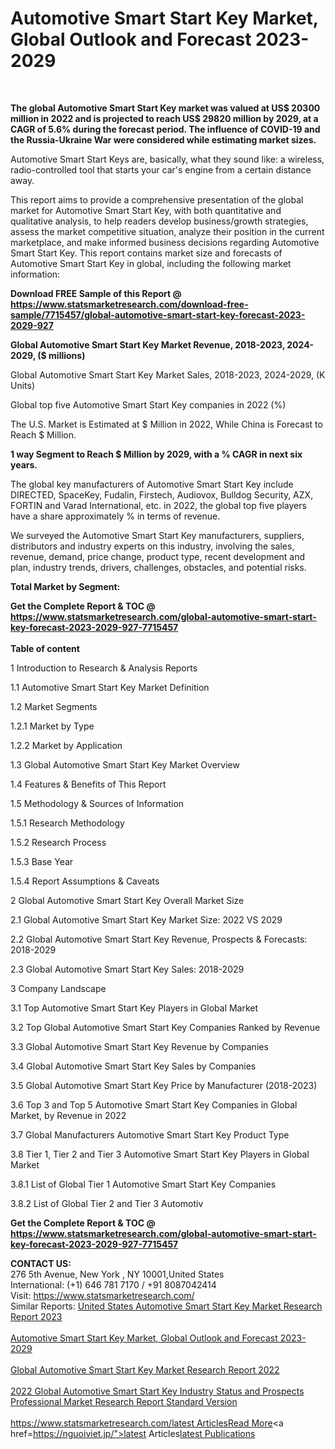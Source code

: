 <h1>Automotive Smart Start Key Market, Global Outlook and Forecast 2023-2029</h1><br/><p><strong>The global Automotive Smart Start Key market was valued at US$ 20300 million in 2022 and is projected to reach US$ 29820 million by 2029, at a <strong>CAGR</strong> of 5.6% during the forecast period. The influence of COVID-19 and the Russia-Ukraine War were considered while estimating market sizes.</strong></p><p>Automotive Smart Start Keys are, basically, what they sound like: a wireless, radio-controlled tool that starts your car's engine from a certain distance away.</p><p>This report aims to provide a comprehensive presentation of the global market for Automotive Smart Start Key, with both quantitative and qualitative analysis, to help readers develop business/growth strategies, assess the market competitive situation, analyze their position in the current marketplace, and make informed business decisions regarding Automotive Smart Start Key. This report contains market size and forecasts of Automotive Smart Start Key in global, including the following market information:</p><p><strong>Download FREE Sample of this Report @ <a href="https://www.statsmarketresearch.com/download-free-sample/7715457/global-automotive-smart-start-key-forecast-2023-2029-927">https://www.statsmarketresearch.com/download-free-sample/7715457/global-automotive-smart-start-key-forecast-2023-2029-927</a></strong></p><p><strong>Global Automotive Smart Start Key Market Revenue, 2018-2023, 2024-2029, ($ millions)</strong></p><p>Global Automotive Smart Start Key Market Sales, 2018-2023, 2024-2029, (K Units)</p><p>Global top five Automotive Smart Start Key companies in 2022 (%)</p><p>The U.S. Market is Estimated at $ Million in 2022, While China is Forecast to Reach $ Million.</p><p><strong>1 way Segment to Reach $ Million by 2029, with a % <strong>CAGR</strong> in next six years.</strong></p><p>The global key manufacturers of Automotive Smart Start Key include DIRECTED, SpaceKey, Fudalin, Firstech, Audiovox, Bulldog Security, AZX, FORTIN and Varad International, etc. in 2022, the global top five players have a share approximately % in terms of revenue.</p><p>We surveyed the Automotive Smart Start Key manufacturers, suppliers, distributors and industry experts on this industry, involving the sales, revenue, demand, price change, product type, recent development and plan, industry trends, drivers, challenges, obstacles, and potential risks.</p><p><strong>Total Market by Segment:</strong></p><div><b>Get the Complete Report & TOC @ <a href="https://www.statsmarketresearch.com/global-automotive-smart-start-key-forecast-2023-2029-927-7715457">https://www.statsmarketresearch.com/global-automotive-smart-start-key-forecast-2023-2029-927-7715457</a></b></div><br><b>Table of content</b><p>1 Introduction to Research & Analysis Reports<br />
 
  1.1 Automotive Smart Start Key Market Definition<br />
 
  1.2 Market Segments<br />
 
  1.2.1 Market by Type<br />
 
  1.2.2 Market by Application<br />
 
  1.3 Global Automotive Smart Start Key Market Overview<br />
 
  1.4 Features & Benefits of This Report<br />
 
  1.5 Methodology & Sources of Information<br />
 
  1.5.1 Research Methodology<br />
 
  1.5.2 Research Process<br />
 
  1.5.3 Base Year<br />
 
  1.5.4 Report Assumptions & Caveats<br />
 
 2 Global Automotive Smart Start Key Overall Market Size<br />
 
  2.1 Global Automotive Smart Start Key Market Size: 2022 VS 2029<br />
 
  2.2 Global Automotive Smart Start Key Revenue, Prospects & Forecasts: 2018-2029<br />
 
  2.3 Global Automotive Smart Start Key Sales: 2018-2029<br />
 
 3 Company Landscape<br />
 
  3.1 Top Automotive Smart Start Key Players in Global Market<br />
 
  3.2 Top Global Automotive Smart Start Key Companies Ranked by Revenue<br />
 
  3.3 Global Automotive Smart Start Key Revenue by Companies<br />
 
  3.4 Global Automotive Smart Start Key Sales by Companies<br />
 
  3.5 Global Automotive Smart Start Key Price by Manufacturer (2018-2023)<br />
 
  3.6 Top 3 and Top 5 Automotive Smart Start Key Companies in Global Market, by Revenue in 2022<br />
 
  3.7 Global Manufacturers Automotive Smart Start Key Product Type<br />
 
  3.8 Tier 1, Tier 2 and Tier 3 Automotive Smart Start Key Players in Global Market<br />
 
  3.8.1 List of Global Tier 1 Automotive Smart Start Key Companies<br />
 
  3.8.2 List of Global Tier 2 and Tier 3 Automotiv<br><div><b>Get the Complete Report & TOC @ <a href="https://www.statsmarketresearch.com/global-automotive-smart-start-key-forecast-2023-2029-927-7715457">https://www.statsmarketresearch.com/global-automotive-smart-start-key-forecast-2023-2029-927-7715457</a></b></div></p> <b>CONTACT US:</b><br>276 5th Avenue, New York , NY 10001,United States<br>International: (+1) 646 781 7170 / +91 8087042414<br>Visit: <a href="https://www.statsmarketresearch.com/">https://www.statsmarketresearch.com/</a><br>Similar Reports: <a href="https://www.statsmarketresearch.com/global-automotive-smart-start-key-forecast-2023-2029-927-7715457">United States Automotive Smart Start Key Market Research Report 2023</a><br/><br/><a href="https://www.statsmarketresearch.com/global-automotive-smart-start-key-forecast-2023-2029-927-7715457">Automotive Smart Start Key Market, Global Outlook and Forecast 2023-2029</a><br/><br/><a href="https://www.statsmarketresearch.com/global-automotive-smart-start-key-forecast-2023-2029-927-7715457">Global Automotive Smart Start Key Market Research Report 2022</a><br/><br/><a href="https://www.statsmarketresearch.com/global-automotive-smart-start-key-forecast-2023-2029-927-7715457">2022 Global Automotive Smart Start Key Industry Status and Prospects Professional Market Research Report Standard Version</a><br/><br/><a href="https://gyeongbokgung.com">https://www.statsmarketresearch.com/</a><a href="https://hallyeomaritime.com">latest Articles</a><a href="https://jingwansa.com">Read More</a><a href=https://nguoiviet.jp/">latest Articles</a><a href="https://www.intelmarketresearch.com/">latest Publications</a>